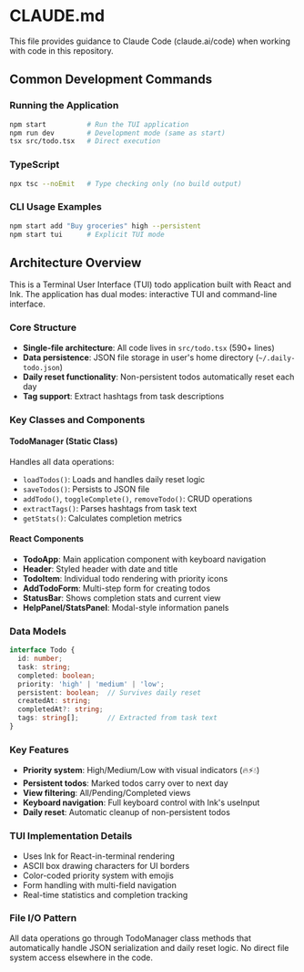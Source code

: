 # CLAUDE.md

This file provides guidance to Claude Code (claude.ai/code) when working with code in this repository.

## Common Development Commands

### Running the Application
```bash
npm start          # Run the TUI application
npm run dev        # Development mode (same as start)
tsx src/todo.tsx   # Direct execution
```

### TypeScript
```bash
npx tsc --noEmit   # Type checking only (no build output)
```

### CLI Usage Examples
```bash
npm start add "Buy groceries" high --persistent
npm start tui      # Explicit TUI mode
```

## Architecture Overview

This is a Terminal User Interface (TUI) todo application built with React and Ink. The application has dual modes: interactive TUI and command-line interface.

### Core Structure
- **Single-file architecture**: All code lives in `src/todo.tsx` (590+ lines)
- **Data persistence**: JSON file storage in user's home directory (`~/.daily-todo.json`)
- **Daily reset functionality**: Non-persistent todos automatically reset each day
- **Tag support**: Extract hashtags from task descriptions

### Key Classes and Components

#### TodoManager (Static Class)
Handles all data operations:
- `loadTodos()`: Loads and handles daily reset logic
- `saveTodos()`: Persists to JSON file
- `addTodo()`, `toggleComplete()`, `removeTodo()`: CRUD operations
- `extractTags()`: Parses hashtags from task text
- `getStats()`: Calculates completion metrics

#### React Components
- **TodoApp**: Main application component with keyboard navigation
- **Header**: Styled header with date and title
- **TodoItem**: Individual todo rendering with priority icons
- **AddTodoForm**: Multi-step form for creating todos
- **StatusBar**: Shows completion stats and current view
- **HelpPanel/StatsPanel**: Modal-style information panels

### Data Models
```typescript
interface Todo {
  id: number;
  task: string;
  completed: boolean;
  priority: 'high' | 'medium' | 'low';
  persistent: boolean;  // Survives daily reset
  createdAt: string;
  completedAt?: string;
  tags: string[];       // Extracted from task text
}
```

### Key Features
- **Priority system**: High/Medium/Low with visual indicators (🔥⚡💧)
- **Persistent todos**: Marked todos carry over to next day
- **View filtering**: All/Pending/Completed views
- **Keyboard navigation**: Full keyboard control with Ink's useInput
- **Daily reset**: Automatic cleanup of non-persistent todos

### TUI Implementation Details
- Uses Ink for React-in-terminal rendering
- ASCII box drawing characters for UI borders
- Color-coded priority system with emojis
- Form handling with multi-field navigation
- Real-time statistics and completion tracking

### File I/O Pattern
All data operations go through TodoManager class methods that automatically handle JSON serialization and daily reset logic. No direct file system access elsewhere in the code.